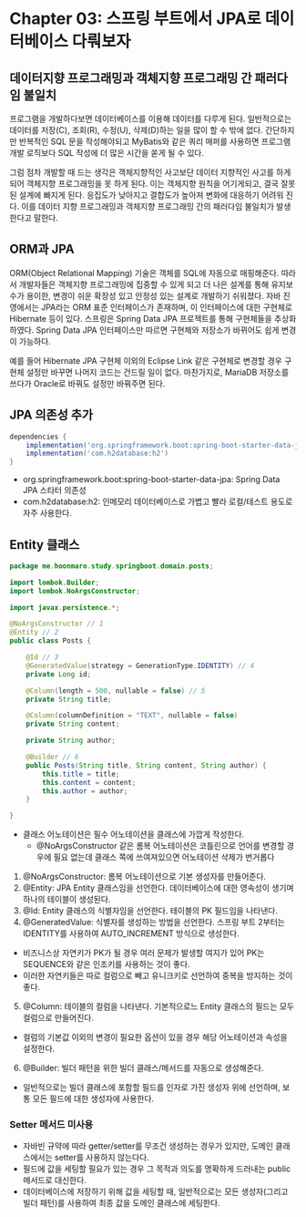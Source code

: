 # Chapter 03: 스프링 부트에서 JPA로 데이터베이스 다뤄보자

## 데이터지향 프로그래밍과 객체지향 프로그래밍 간 패러다임 불일치
프로그램을 개발하다보면 데이터베이스를 이용해 데이터를 다루게 된다. 
일반적으로는 데이터를 저장(C), 조회(R), 수정(U), 삭제(D)하는 일을 많이 할 수 밖에 없다.
간단하지만 반복적인 SQL 문을 작성해야되고 MyBatis와 같은 쿼리 매퍼를 사용하면
프로그램 개발 로직보다 SQL 작성에 더 많은 시간을 쏟게 될 수 있다.

그럼 점차 개발할 때 드는 생각은 객체지향적인 사고보단 데이터 지향적인 사고를 하게 되어 객체지향 프로그래밍을 못 하게 된다.
이는 객체지향 원칙을 어기게되고, 결국 잘못된 설계에 빠지게 된다.
응집도가 낮아지고 결합도가 높아져 변화에 대응하기 어려워 진다.
이를 데이터 지향 프로그래밍과 객체지향 프로그래밍 간의 패러다임 불일치가 발생한다고 말한다.

## ORM과 JPA
ORM(Object Relational Mapping) 기술은 객체를 SQL에 자동으로 매핑해준다. 따라서 개발자들은 객체지향 프로그래밍에 집중할 수 있게 되고
더 나은 설계를 통해 유지보수가 용이한, 변경이 쉬운 확장성 있고 안정성 있는 설계로 개발하기 쉬워졌다.
자바 진영에서는 JPA라는 ORM 표준 인터페이스가 존재하며, 이 인터페이스에 대한 구현체로 Hibernate 등이 있다.
스프링은 Spring Data JPA 프로젝트를 통해 구현체들을 추상화 하였다. 
Spring Data JPA 인터페이스만 따르면 구현체와 저장소가 바뀌어도 쉽게 변경이 가능하다.

예를 들어 Hibernate JPA 구현체 이외의 Eclipse Link 같은 구현체로 변경할 경우 구현체 설정만 바꾸면 나머지 코드는 건드릴 일이 없다.
마찬가지로, MariaDB 저장소를 쓰다가 Oracle로 바꿔도 설정만 바꿔주면 된다.

## JPA 의존성 추가
```groovy
dependencies {
    implementation('org.springframework.boot:spring-boot-starter-data-jpa')
    implementation('com.h2database:h2')
}
```
* org.springframework.boot:spring-boot-starter-data-jpa: Spring Data JPA 스타터 의존성
* com.h2database:h2: 인메모리 데이터베이스로 가볍고 빨라 로컬/테스트 용도로 자주 사용한다.
 
## Entity 클래스
```java
package me.hoonmaro.study.springboot.domain.posts;

import lombok.Builder;
import lombok.NoArgsConstructor;

import javax.persistence.*;

@NoArgsConstructor // 1
@Entity // 2
public class Posts {

    @Id // 3
    @GeneratedValue(strategy = GenerationType.IDENTITY) // 4
    private Long id;

    @Column(length = 500, nullable = false) // 5
    private String title;

    @Column(columnDefinition = "TEXT", nullable = false)
    private String content;

    private String author;

    @Builder // 6
    public Posts(String title, String content, String author) {
        this.title = title;
        this.content = content;
        this.author = author;
    }

}
```
* 클래스 어노테이션은 필수 어노테이션을 클래스에 가깝게 작성한다.
  * @NoArgsConstructor 같은 롬복 어노테이션은 코틀린으로 언어를 변경할 경우에 필요 없는데 클래스 쪽에 쓰여져있으면 어노테이션 삭제가 번거롭다

1. @NoArgsConstructor: 롬복 어노테이션으로 기본 생성자를 만들어준다.
2. @Entity: JPA Entity 클래스임을 선언한다. 데이터베이스에 대한 영속성이 생기며 하나의 테이블이 생성된다.
3. @Id: Entity 클래스의 식별자임을 선언한다. 테이블의 PK 필드임을 나타낸다.
4. @GeneratedValue: 식별자를 생성하는 방법을 선언한다. 스프링 부트 2부터는 IDENTITY를 사용하여 AUTO_INCREMENT 방식으로 생성한다.
  * 비즈니스상 자연키가 PK가 될 경우 여러 문제가 발생할 여지가 있어 PK는 SEQUENCE와 같은 인조키를 사용하는 것이 좋다.
  * 이러한 자연키들은 따로 컬럼으로 빼고 유니크키로 선언하여 중복을 방지하는 것이 좋다.
5. @Column: 테이블의 컬럼을 나타낸다. 기본적으로느 Entity 클래스의 필드는 모두 컬럼으로 만들어진다.
  * 컬럼의 기본값 이외의 변경이 필요한 옵션이 있을 경우 해당 어노테이션과 속성을 설정한다.
6. @Builder: 빌더 패턴을 위한 빌더 클래스/메서드를 자동으로 생성해준다.
  * 일반적으로는 빌더 클래스에 포함할 필드를 인자로 가진 생성자 위에 선언하며, 보통 모든 필드에 대한 생성자에 사용한다.

### Setter 메서드 미사용
* 자바빈 규약에 따라 getter/setter를 무조건 생성하는 경우가 있지만, 도메인 클래스에서는 setter를 사용하지 않는다다.
* 필드에 값을 세팅할 필요가 있는 경우 그 목적과 의도를 명확하게 드러내는 public 메서드로 대신한다.
* 데이터베이스에 저장하기 위해 값을 세팅할 때, 일반적으로는 모든 생성자(그리고 빌더 패턴)를 사용하여 최종 값을 도메인 클래스에 세팅한다.
